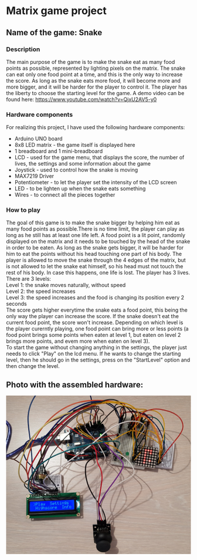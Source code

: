 # Matrix game project
## Name of the game: Snake
### Description
The main purpose of the game is to make the snake eat as many food points as possible, represented by lighting pixels on the matrix. The snake can eat only one food point at a time, and this is the only way to increase the score. As long as the snake eats more food, it will become more and more bigger, and it will be harder for the player to control it. The player has the liberty to choose the starting level for the game. A demo video can be found here: https://www.youtube.com/watch?v=QjxU2AV5-y0


### Hardware components
For realizing this project, I have used the following hardware components:<br/>
* Arduino UNO board<br/>
* 8x8 LED matrix - the game itself is displayed here<br/>
* 1 breadboard and 1 mini-breadboard
* LCD - used for the game menu, that displays the score, the number of lives, the settings and some information about the game <br/>
* Joystick - used to control how the snake is moving<br/>
* MAX7219 Driver<br/>
* Potentiometer - to let the player set the intensity of the LCD screen <br/>
* LED - to be lighten up when the snake eats something<br/>
* Wires - to connect all the pieces together

### How to play
The goal of this game is to make the snake bigger by helping him eat as many food points as possible.There is no time limit, the player can play as long as he still has at least one life left. A food point is a lit point, randomly displayed on the matrix and it needs to be touched by the head of the snake in order to be eaten. As long as the snake gets bigger, it will be harder for him to eat the points without his head touching one part of his body. The player is allowed to move the snake through the 4 edges of the matrix, but is not allowed to let the snake eat himself, so his head must not touch the rest of his body. In case this happens, one life is lost. The player has 3 lives. There are 3 levels:<br/>
Level 1: the snake moves naturally, without speed<br/>
Level 2: the speed increases<br/>
Level 3: the speed increases and the food is changing its position every 2 seconds<br/>
The score gets higher everytime the snake eats a food point, this being the only way the player can increase the score. If the snake doesn't eat the current food point, the score won't increase. Depending on which level is the player curerntly playing, one food point can bring more or less points (a food point brings some points when eaten at level 1, but eaten on level 2 brings more points, and evem more when eaten on level 3).<br/>
To start the game without changing anything in the settings, the player just needs to click "Play" on the lcd menu. If he wants to change the starting level, then he should go in the settings, press on the "StartLevel" option and then change the level.
## Photo with the assembled hardware:
![Test Image 1](SnakeGamePhoto2.png)
